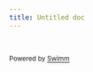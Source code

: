```yaml
---
title: Untitled doc
---
```

&nbsp;

<SwmMeta version="3.0.0" repo-id="Z2l0aHViJTNBJTNBa3VmYXN0JTNBJTNBU0lIdGVzdGlkZQ==" repo-name="kufast"><sup>Powered by [Swimm](https://app.swimm.io/)</sup></SwmMeta>
